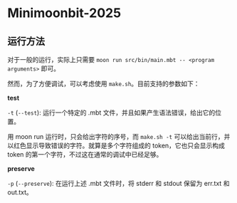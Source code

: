 # Minimoonbit-2025

## 运行方法

对于一般的运行，实际上只需要 `moon run src/bin/main.mbt -- <program arguments>` 即可。

然而，为了方便调试，可以考虑使用 `make.sh`。目前支持的参数如下：

**test**

`-t` (`--test`): 运行一个特定的 .mbt 文件，并且如果产生语法错误，给出它的位置。

用 moon run 运行时，只会给出字符的序号，而 `make.sh -t` 可以给出当前行，并以红色显示导致错误的字符。就算是多个字符组成的 token，它也只会显示构成 token 的第一个字符，不过这在通常的调试中已经足够。

**preserve**

`-p` (`--preserve`): 在运行上述 .mbt 文件时，将 stderr 和 stdout 保留为 err.txt 和 out.txt。
